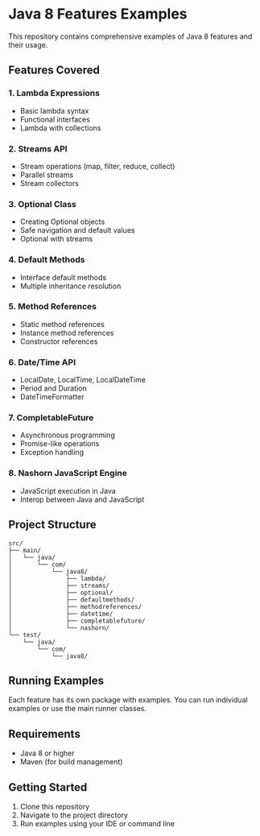 # Java 8 Features Examples

This repository contains comprehensive examples of Java 8 features and their usage.

## Features Covered

### 1. Lambda Expressions
- Basic lambda syntax
- Functional interfaces
- Lambda with collections

### 2. Streams API
- Stream operations (map, filter, reduce, collect)
- Parallel streams
- Stream collectors

### 3. Optional Class
- Creating Optional objects
- Safe navigation and default values
- Optional with streams

### 4. Default Methods
- Interface default methods
- Multiple inheritance resolution

### 5. Method References
- Static method references
- Instance method references
- Constructor references

### 6. Date/Time API
- LocalDate, LocalTime, LocalDateTime
- Period and Duration
- DateTimeFormatter

### 7. CompletableFuture
- Asynchronous programming
- Promise-like operations
- Exception handling

### 8. Nashorn JavaScript Engine
- JavaScript execution in Java
- Interop between Java and JavaScript

## Project Structure

```
src/
├── main/
│   └── java/
│       └── com/
│           └── java8/
│               ├── lambda/
│               ├── streams/
│               ├── optional/
│               ├── defaultmethods/
│               ├── methodreferences/
│               ├── datetime/
│               ├── completablefuture/
│               └── nashorn/
└── test/
    └── java/
        └── com/
            └── java8/
```

## Running Examples

Each feature has its own package with examples. You can run individual examples or use the main runner classes.

## Requirements

- Java 8 or higher
- Maven (for build management)

## Getting Started

1. Clone this repository
2. Navigate to the project directory
3. Run examples using your IDE or command line
